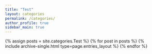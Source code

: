 ```yaml
---
title: "Test"
layout: categories
permalink: /categories/
author_profile: true
sidebar_main: true
---
```



{% assign posts = site.categories.Test %}
{% for post in posts %} {% include archive-single.html type=page.entries_layout %} {% endfor %}